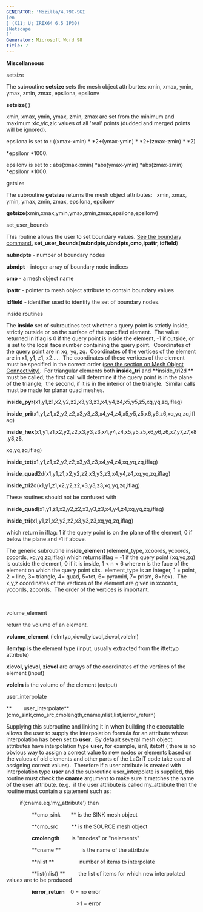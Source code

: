 ```yaml
---
GENERATOR: 'Mozilla/4.79C-SGI 
[en
] (X11; U; IRIX64 6.5 IP30) 
[Netscape
]'
Generator: Microsoft Word 98
title: 7
---
```


**Miscellaneous**

 setsize

  The subroutine **setsize** sets the mesh object attriburtes: xmin,
  xmax, ymin, ymax, zmin, zmax, epsilona, epsilonv
 
   **setsize**( )

   xmin, xmax, ymin, ymax, zmin, zmax are set from the minimum and
   maximum xic,yic,zic values of all 'real' points (dudded and merged
   points will be ignored).

   epsilona is set to :
   ((xmax-xmin)
*
*2+(ymax-ymin)
*
*2+(zmax-zmin)
*
*2)
   
*epsilonr
*1000.

   epsilonv is set to :
   abs(xmax-xmin)
*abs(ymax-ymin)
*abs(zmax-zmin) 
*epsilonr
*1000.

 getsize

  The subroutine **getsize** returns the mesh object attributes:  
  xmin, xmax, ymin, ymax, zmin, zmax, epsilona, epsilonv

  **getsize**(xmin,xmax,ymin,ymax,zmin,zmax,epsilona,epsilonv)

 set\_user\_bounds

  This routine allows the user to set boundary values. [See the
  boundary command.](commands/BOUNDAR1.md)
  **set\_user\_bounds**(**nubndpts,ubndpts,cmo,ipattr, idfield**)

  **nubndpts** - number of boundary nodes

  **ubndpt** - integer array of boundary node indices

  **cmo** - a mesh object name

  **ipattr** - pointer to mesh object attribute to contain boundary
  values

  **idfield** - identifier used to identify the set of boundary nodes.

 inside routines

  The **inside** set of subroutines test whether a query point is
  strictly inside, strictly outside or on the surface of the specified
  element.  The value returned in iflag is 0 if the query point is
  inside the element, -1 if outside, or is set to the local face
  number containing the query point.  Coordinates of the query point
  are in xq, yq, zq.  Coordinates of the vertices of the element are
  in x1, y1, z1, x2.....  The coordinates of these vertices of the
  element must be specified in the correct order ([see the section on
  Mesh Object Connectivity)](meshobjcon.md).  For triangular
  elements both **inside\_tri** and **inside\_tri2d ** must be called;
  the first call will determine if the query point is in the plane of
  the triangle;  the second, if it is in the interior of the
  triangle.  Similar calls must be made for planar quad meshes.
 
  **inside\_pyr**(x1,y1,z1,x2,y2,z2,x3,y3,z3,x4,y4,z4,x5,y5,z5,xq,yq,zq,iflag)

  **inside\_pri**(x1,y1,z1,x2,y2,z2,x3,y3,z3,x4,y4,z4,x5,y5,z5,x6,y6,z6,xq,yq,zq,iflag)

  **inside\_hex**(x1,y1,z1,x2,y2,z2,x3,y3,z3,x4,y4,z4,x5,y5,z5,x6,y6,z6,x7,y7,z7,x8,y8,z8,

  xq,yq,zq,iflag)

  **inside\_tet**(x1,y1,z1,x2,y2,z2,x3,y3,z3,x4,y4,z4,xq,yq,zq,iflag)

  **inside\_quad**2d(x1,y1,z1,x2,y2,z2,x3,y3,z3,x4,y4,z4,xq,yq,zq,iflag)

  **inside\_tri2**d(x1,y1,z1,x2,y2,z2,x3,y3,z3,xq,yq,zq,iflag)
 
  These routines should not be confused with

  **inside\_quad**(x1,y1,z1,x2,y2,z2,x3,y3,z3,x4,y4,z4,xq,yq,zq,iflag)

  **inside\_tri**(x1,y1,z1,x2,y2,z2,x3,y3,z3,xq,yq,zq,iflag)

  which return in iflag: 1 if the query point is on the plane of the
  element, 0 if below the plane and -1 if above.
 
  The generic subroutine **inside\_element** (element\_type, xcoords,
  ycoords, zcoords, xq,yq,zq,iflag) which returns iflag = -1 if the
  query point (xq,yq,zq) is outside the element, 0 if it is inside, 1
  &lt; n &lt; 6 where n is the face of the element on which the query
  point sits.  element\_type is an integer, 1 = point, 2 = line, 3=
  triangle, 4= quad, 5=tet, 6= pyramid, 7= prism, 8=hex).  The x,y,z
  coordinates of the vertices of the element are given in xcoords,
  ycoords, zcoords.  The order of the vertices is important.

   

 volume\_element

  return the volume of an element.
 
  **volume\_element** (ielmtyp,xicvol,yicvol,zicvol,volelm)
 
  **ilemtyp** is the element type (input, usually extracted from the
  ittettyp attribute)

  **xicvol, yicvol, zicvol** are arrays of the coordinates of the
  vertices of the element (input)

  **volelm** is the volume of the element (output)

 user\_interpolate

 **       
 user\_interpolate**(cmo\_sink,cmo\_src,cmolength,cname,nlist,list,ierror\_return)

  Supplying this subroutine and linking it in when building the
  executable allows the user to supply the interpolation formula for
  an attribute whose interpolation has been set to **user**.  By
  default several mesh object attributes have interpolation type
  **user,** for example, isn1, itetoff ( there is no obvious way to
  assign a correct value to new nodes or elements based on the values
  of old elements and other parts of the LaGriT code take care of
  assigning correct values).  Therefore if a user attribute is created
  with interpolation type **user** and the subroutine
  user\_interpolate is supplied, this routine must check the **cname**
  argument to make sure it matches the name of the user attribute.
  (e.g.  if the user attribute is called my\_attribute then the
  routine must contain a statement such as:

           if(cname.eq.'my\_attribute') then

                  **cmo\_sink       ** is the SINK mesh object

                  **cmo\_src         ** is the SOURCE mesh object

                  **cmolength**        is "nnodes" or "nelements"

                  **cname **              is the name of the attribute

                  **nlist **                 number of items to
 interpolate

                  **list(nlist) **         the list of items for which
 new interpolated values are to be produced

                  **ierror\_return**    0 = no error

                                                &gt;1 = error

 
